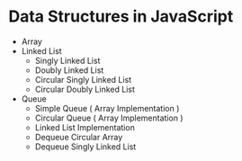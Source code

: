 # Data Structures in JavaScript
- Array
- Linked List
  - Singly Linked List
  - Doubly Linked List
  - Circular Singly Linked List
  - Circular Doubly Linked List
- Queue
  - Simple Queue ( Array Implementation )
  - Circular Queue ( Array Implementation )
  - Linked List Implementation
  - Dequeue Circular Array
  - Dequeue Singly Linked List